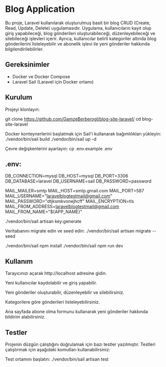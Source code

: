 # Blog Application

Bu proje, Laravel kullanılarak oluşturulmuş basit bir blog CRUD (Create, Read, Update, Delete) uygulamasıdır. Uygulama, kullanıcıların kayıt olup giriş yapabileceği, blog gönderileri oluşturabileceği, düzenleyebileceği ve silebileceği işlevleri içerir. Ayrıca, kullanıcılar belirli kategoriler altında blog gönderilerini listeleyebilir ve abonelik işlevi ile yeni gönderiler hakkında bilgilendirilebilirler.

## Gereksinimler

- Docker ve Docker Compose
- Laravel Sail (Laravel için Docker ortamı)

## Kurulum
Projeyi klonlayın:

   git clone https://github.com/GamzeBerberogl/blog-site-laravel/
   cd blog-site-laravel

Docker konteynerlerini başlatmak için Sail'i kullanarak bağımlılıkları yükleyin:
./vendor/bin/sail build
./vendor/bin/sail up -d

Çevre değişkenlerini ayarlayın:
cp .env.example .env

## .env: 
DB_CONNECTION=mysql
DB_HOST=mysql
DB_PORT=3306
DB_DATABASE=laravel
DB_USERNAME=sail
DB_PASSWORD=password

MAIL_MAILER=smtp
MAIL_HOST=smtp.gmail.com
MAIL_PORT=587
MAIL_USERNAME="laravelblogtestmail@gmail.com"
MAIL_PASSWORD="dtjksmkvonejhcff"
MAIL_ENCRYPTION=tls
MAIL_FROM_ADDRESS=laravelblogtestmail@gmail.com
MAIL_FROM_NAME="${APP_NAME}"


./vendor/bin/sail artisan key:generate

Veritabanını migrate edin ve seed edin:
./vendor/bin/sail artisan migrate --seed


./vendor/bin/sail npm install
./vendor/bin/sail npm run dev

## Kullanım

Tarayıcınızı açarak http://localhost adresine gidin.

Yeni kullanıcılar kaydolabilir ve giriş yapabilir.

Yeni gönderiler oluşturabilir, düzenleyebilir ve silebilirsiniz.

Kategorilere göre gönderileri listeleyebilirsiniz.

Ana sayfada abone olma formunu kullanarak yeni gönderiler hakkında bildirim alabilirsiniz.

## Testler

Projenin düzgün çalıştığını doğrulamak için bazı testler yazılmıştır. Testleri çalıştırmak için aşağıdaki komutları kullanabilirsiniz:

Test ortamını başlatın:
./vendor/bin/sail artisan test


